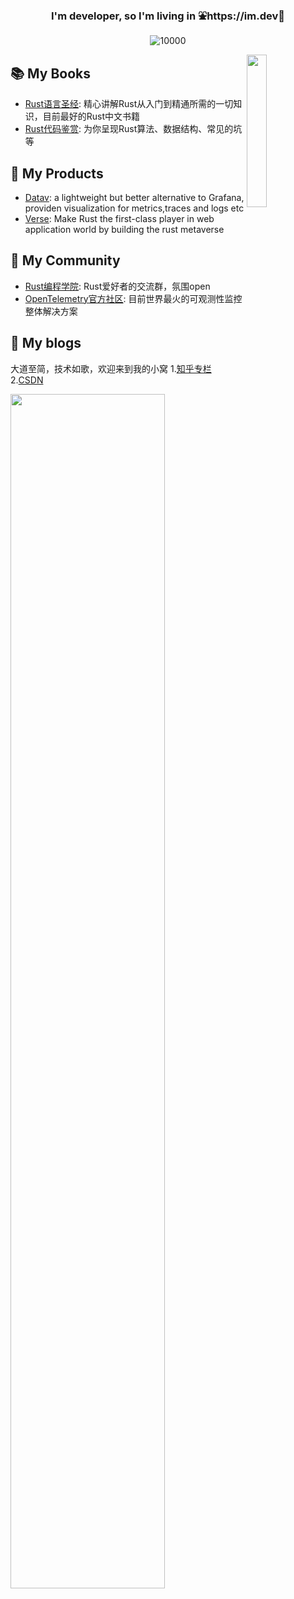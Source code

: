 <h3 align="center">I'm developer, so I'm living in ⛲️https://im.dev🌲  </h3>

<p align="middle">
   <img src="https://komarev.com/ghpvc/?username=sunface" alt="10000" />
</p>

<a href="https://github.com/savecost/datav">
  <img src="https://github.com/sunface/sunface/blob/master/assets/polyhedron.webp" align="right" width="25%"/>
</a>

## 📚 My Books
- [Rust语言圣经](https://course.rs): 精心讲解Rust从入门到精通所需的一切知识，目前最好的Rust中文书籍
- [Rust代码鉴赏](https://codes.rs): 为你呈现Rust算法、数据结构、常见的坑等


## 🚀 My Products
- [Datav](https://github.com/savecost/datav): a lightweight but better alternative to Grafana, providen visualization for metrics,traces and logs etc
- [Verse](https://verse.rs): Make Rust the first-class player in web application world by building the rust metaverse


## 👯 My Community
- [Rust编程学院](https://college.rs): Rust爱好者的交流群，氛围open 
- [OpenTelemetry官方社区](https://ot.md): 目前世界最火的可观测性监控整体解决方案


## 📖 My blogs
大道至简，技术如歌，欢迎来到我的小窝
1.[知乎专栏]( https://www.zhihu.com/people/iSunface/columns)
2.[CSDN](https://college.blog.csdn.net)


<a href="https://course.rs">
  <img src="https://github.com/sunface/sunface/blob/master/assets/ferris.gif"  width="70%"/>
</a>


